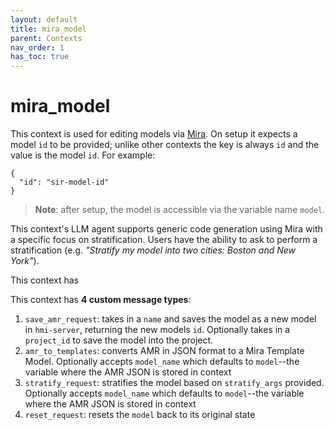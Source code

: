 ```yaml
---
layout: default
title: mira_model
parent: Contexts
nav_order: 1
has_toc: true
---
```


# mira_model

This context is used for editing models via [Mira](https://github.com/gyorilab/mira). On setup it expects a model `id` to be provided; unlike other contexts the key is always `id` and the value is the model `id`. For example:

```
{
  "id": "sir-model-id"
}
```

> **Note**: after setup, the model is accessible via the variable name `model`.

This context's LLM agent supports generic code generation using Mira with a specific focus on stratification. Users have the ability to ask to perform a stratification (e.g. _"Stratify my model into two cities: Boston and New York"_).

This context has 

This context has **4 custom message types**:

1. `save_amr_request`: takes in a `name` and saves the model as a new model in `hmi-server`, returning the new models `id`. Optionally takes in a `project_id` to save the model into the project.
2. `amr_to_templates`: converts AMR in JSON format to a Mira Template Model. Optionally accepts `model_name` which defaults to `model`--the variable where the AMR JSON is stored in context
3. `stratify_request`: stratifies the model based on `stratify_args` provided. Optionally accepts `model_name` which defaults to `model`--the variable where the AMR JSON is stored in context
4. `reset_request`: resets the `model` back to its original state
